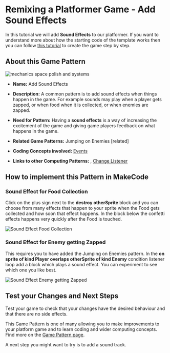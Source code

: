 # Remixing a Platformer Game - Add Sound Effects

In this tutorial we will add **Sound Effects** to our platformer.
If you want to understand more about how the starting code of the template works then you can follow [this tutorial](https://arcade.makecode.com/beta#tutorial:https://github.com/mickfuzz/mca_platformer_tutorial/tutorialPartOne)
 to create the game step by step.

## About this Game Pattern

![mechanics space polish and systems](https://raw.githubusercontent.com/mickfuzz/makecode-platformer-101/master/images/patterns/gameMechanics_more_levels.jpg)

* **Name:** Add Sound Effects

* **Description:** A common pattern is to add sound effects when things happen in the game. For example sounds may play when a player gets
zapped, or when food when it is collected, or when enemies are zapped.

* **Need for Pattern:** Having a **sound effects** is a way of increasing the excitement of the game and giving game players
feedback on what happens in the game.

* **Related Game Patterns:** Jumping on Enemies [related]

* **Coding Concepts involved:** [Events](learningDimensions#events)

* **Links to other Computing Patterns:** , [Change Listener](learningDimensions#change-listener)

## How to implement this Pattern in MakeCode

### Sound Effect for Food Collection

Click on the plus sign next to the **destroy otherSprite** block and you can choose from many effects that happen to your
sprite when the Food gets collected and how soon that effect happens. In the block below the confetti effects happens very quickly
after the Food is touched.

![Sound Effect Food Collection](https://raw.githubusercontent.com/mickfuzz/makecode-platformer-101/master/images/soundEffect1.png)

### Sound Effect for Enemy getting Zapped

This requires you to have added the Jumping on Enemies pattern. In the **on sprite of kind Player overlaps otherSprite of kind Enemy**
condition listener loop add a block which plays a sound effect. You can experiment to see which one you like best.  

![Sound Effect Enemy getting Zapped](https://raw.githubusercontent.com/mickfuzz/makecode-platformer-101/master/images/soundEffect2.png)

## Test your Changes and Next Steps

Test your game to check that your changes have the desired behaviour and that there are no side effects.

This Game Pattern is one of many allowing you to make improvements to your platform game and to learn coding and wider computing concepts. 
Find more on the [Game Pattern page](gamePatterns.md).

A next step you might want to try is to add a sound track.
